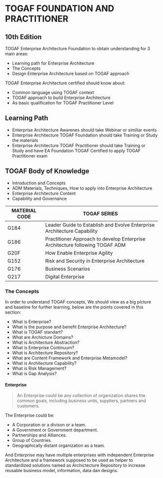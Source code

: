 <h1 class="code-line" data-line-start=0 data-line-end=1 ><a id="TOGAF_FOUNDATION_AND_PRACTITIONER_0"></a>TOGAF FOUNDATION AND PRACTITIONER</h1>
<h2 class="code-line" data-line-start=1 data-line-end=2 ><a id="10th_Edition_1"></a>10th Edition</h2>
<p class="has-line-data" data-line-start="3" data-line-end="4">TOGAF Enterprise Architecture Foundation to obtain understanding for 3 main areas:</p>
<ul>
<li class="has-line-data" data-line-start="5" data-line-end="6">Learning path for Enterprise Architecture</li>
<li class="has-line-data" data-line-start="6" data-line-end="7">The Concepts</li>
<li class="has-line-data" data-line-start="7" data-line-end="9">Design Enterprise Architecture based on TOGAF approach</li>
</ul>
<p class="has-line-data" data-line-start="9" data-line-end="10">TOGAF Enterprise Architecture certified should know about:</p>
<ul>
<li class="has-line-data" data-line-start="11" data-line-end="12">Common language using TOGAF context</li>
<li class="has-line-data" data-line-start="12" data-line-end="13">TOGAF approach to build Enterprise Architecture</li>
<li class="has-line-data" data-line-start="13" data-line-end="15">As basic qualification for TOGAF Practitioner Level</li>
</ul>
<h2 class="code-line" data-line-start=15 data-line-end=16 ><a id="Learning_Path_15"></a>Learning Path</h2>
<ul>
<li class="has-line-data" data-line-start="17" data-line-end="18">Enterprise Architecture Awarenes should take Webinar or similiar events</li>
<li class="has-line-data" data-line-start="18" data-line-end="19">Enterprise Architecture TOGAF Foundation should take Training or Study the materials</li>
<li class="has-line-data" data-line-start="19" data-line-end="21">Enterprise Architecture TOGAF Practitioner should take Training or Study and have EA Foundation TOGAF Certified to apply TOGAF Practitioner exam</li>
</ul>
<h2 class="code-line" data-line-start=21 data-line-end=22 ><a id="TOGAF_Body_of_Knowledge_21"></a>TOGAF Body of Knowledge</h2>
<ul>
<li class="has-line-data" data-line-start="22" data-line-end="23">Introduction and Concepts</li>
<li class="has-line-data" data-line-start="23" data-line-end="24">ADM Materials, Techniques, How to apply into Enterprise Architecture</li>
<li class="has-line-data" data-line-start="24" data-line-end="25">Enterprise Architecture Content</li>
<li class="has-line-data" data-line-start="25" data-line-end="27">Capability and Governance</li>
</ul>
<table class="table table-striped table-bordered">
<thead>
<tr>
<th>MATERIAL CODE</th>
<th>TOGAF SERIES</th>
</tr>
</thead>
<tbody>
<tr>
<td>G184</td>
<td>Leader Guide to Establish and Evolve Enterprise Architecture Capability</td>
</tr>
<tr>
<td>G186</td>
<td>Practitioner Approach to develop Enterprise Architecture following TOGAF ADM</td>
</tr>
<tr>
<td>G20F</td>
<td>How Enable Enterprise Agility</td>
</tr>
<tr>
<td>G152</td>
<td>Risk and Security in Enterprise Architecture</td>
</tr>
<tr>
<td>G176</td>
<td>Business Scenarios</td>
</tr>
<tr>
<td>G217</td>
<td>Digital Enterprise</td>
</tr>
</tbody>
</table>

<h3 class="code-line" data-line-start=36 data-line-end=37 ><a id="The_Concepts_36"></a>The Concepts</h3>
<p class="has-line-data" data-line-start="37" data-line-end="38">In order to understand TOGAF concepts, We should view as a big picture and baseline for further learning, below are the points covered in this section:</p>
<ul>
<li class="has-line-data" data-line-start="38" data-line-end="39">What is Enterprise?</li>
<li class="has-line-data" data-line-start="39" data-line-end="40">What is the purpose and benefit Enterprise Architecture?</li>
<li class="has-line-data" data-line-start="40" data-line-end="41">What is TOGAF standart?</li>
<li class="has-line-data" data-line-start="41" data-line-end="42">What are Archicture Domains?</li>
<li class="has-line-data" data-line-start="42" data-line-end="43">What is Architecture Abstraction?</li>
<li class="has-line-data" data-line-start="43" data-line-end="44">What is Enterprise Continuum?</li>
<li class="has-line-data" data-line-start="44" data-line-end="45">What is Architecture Repository?</li>
<li class="has-line-data" data-line-start="45" data-line-end="46">What are Content Framework and Enterprise Metamodel?</li>
<li class="has-line-data" data-line-start="46" data-line-end="47">What is Architecture Capability?</li>
<li class="has-line-data" data-line-start="47" data-line-end="48">What is Risk Management?</li>
<li class="has-line-data" data-line-start="48" data-line-end="50">What is Gap Analysis?</li>
</ul>
<h4 class="code-line" data-line-start=50 data-line-end=51 ><a id="Enterprise_50"></a>Enterprise</h4>
<blockquote>
<p class="has-line-data" data-line-start="51" data-line-end="52">An Enterprise could be any collection of organization shares the common goals, including business units, suppliers, partners and customers.</p>
</blockquote>
<p class="has-line-data" data-line-start="53" data-line-end="54">The Enterprise could be:</p>
<ul>
<li class="has-line-data" data-line-start="54" data-line-end="55">A Corporation or a divison or a team.</li>
<li class="has-line-data" data-line-start="55" data-line-end="56">A Government or Government department.</li>
<li class="has-line-data" data-line-start="56" data-line-end="57">Partnerships and Alliances.</li>
<li class="has-line-data" data-line-start="57" data-line-end="58">Group of Countries.</li>
<li class="has-line-data" data-line-start="58" data-line-end="60">Geographically distant organization as a team.</li>
</ul>
<p class="has-line-data" data-line-start="60" data-line-end="61">And Enterprise may have multiple enterprises with independent Enterprise Architecture and a framework supposed to be used as helper to standardized solutions named as Archictecture Repository to increase reusable business model, information, data dan designs.</p>
